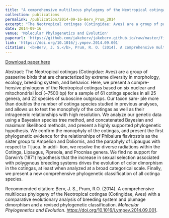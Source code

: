 ```yaml
---
title: "A comprehensive multilocus phylogeny of the Neotropical cotingas (Cotingidae, Aves) with a comparative evolutionary analysis of breeding system and plumage dimorphism and a revised phylogenetic classification"
collection: publications
permalink: /publication/2014-09-16-Berv_Prum_2014
excerpt: "The Neotropical cotingas (Cotingidae: Aves) are a group of passerine birds that are characterized by extreme diversity in morphology, ecology, breeding system, and behavior. Here, we present a compre- hensive phylogeny of the Neotropical cotingas based on six nuclear and mitochondrial loci (~7500 bp) for a sample of 61 cotinga species in all 25 genera, and 22 species of suboscine outgroups."
date: 2014-09-16
venue: 'Molecular Phylogenetics and Evolution'
paperurl: 'https://github.com/jakeberv/jakeberv.github.io/raw/master/files/pdf/papers/Berv_Prum_2014.pdf'
link: 'https://doi.org/10.1016/j.ympev.2014.09.001'
citation: '<b>Berv, J. S.</b>, Prum, R. O. (2014). A comprehensive multilocus phylogeny of the Neotropical cotingas (Cotingidae, Aves) with a comparative evolutionary analysis of breeding system and plumage dimorphism and a revised phylogenetic classification. <i>Molecular Phylogenetics and Evolution</i>.'
---
```

[Download paper here](https://github.com/jakeberv/jakeberv.github.io/raw/master/files/pdf/papers/Berv_Prum_2014.pdf)

Abstract:
The Neotropical cotingas (Cotingidae: Aves) are a group of passerine birds that are characterized by extreme diversity in morphology, ecology, breeding system, and behavior. Here, we present a compre- hensive phylogeny of the Neotropical cotingas based on six nuclear and mitochondrial loci (~7500 bp) for a sample of 61 cotinga species in all 25 genera, and 22 species of suboscine outgroups. Our taxon sam- ple more than doubles the number of cotinga species studied in previous analyses, and allows us to test the monophyly of the cotingas as well as their intrageneric relationships with high resolution. We analyze our genetic data using a Bayesian species tree method, and concatenated Bayesian and maximum likelihood methods, and present a highly supported phylogenetic hypothesis. We confirm the monophyly of the cotingas, and present the first phylogenetic evidence for the relationships of Phibalura flavirostris as the sister group to Ampelion and Doliornis, and the paraphyly of Lipaugus with respect to Tijuca. In addi- tion, we resolve the diverse radiations within the Cotinga, Lipaugus, Pipreola, and Procnias genera. We find no support for Darwin’s (1871) hypothesis that the increase in sexual selection associated with polygynous breeding systems drives the evolution of color dimorphism in the cotingas, at least when analyzed at a broad categorical scale. Finally, we present a new comprehensive phylogenetic classification of all cotinga species.

Recommended citation: Berv, J. S., Prum, R.O. (2014). A comprehensive multilocus phylogeny of the Neotropical cotingas (Cotingidae, Aves) with a comparative evolutionary analysis of breeding system and plumage dimorphism and a revised phylogenetic classification. <i>Molecular Phylogenetics and Evolution</i>. https://doi.org/10.1016/j.ympev.2014.09.001.
